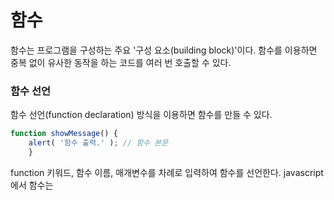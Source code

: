 # 함수
함수는 프로그램을 구성하는 주요 '구성 요소(building block)'이다. 함수를 이용하면 중복 없이 유사한 동작을 하는 코드를 여러 번 호출할 수 있다.
### 함수 선언
함수 선언(function declaration) 방식을 이용하면 함수를 만들 수 있다.
```javascript
function showMessage() {
    alert( '함수 출력.' ); // 함수 본문
    }
```
function 키워드, 함수 이름, 매개변수를 차례로 입력하여 함수를 선언한다. javascript에서 함수는 <script> 안에서 선언하고 괄호를 붙여 사용한다.<br>
매개변수가 여러 개 있다면 콤마로 구분한다. 함수를 구성하는 코드의 모임인 '함수 본문(body)'을 중괄호로 감싸 붙여준다.
함수의 주요 용도 중 하나는 중복 코드 피하기이다. 

### 지역변수
함수 내에서 선언한 변수인 지역 변수(local variable)는 함수 안에서만 접근할 수 있다.
```javascript
function showMessage() {
    let message = '지역변수'; // 지역변수
    alert(message);
}
showMessage(); // 
alert(message); // message는 함수 내 지역변수기 때문에 ReferenceError가 발생한다.
```
### 외부변수
함수 내부에서 함수 외부의 변수인 외부변수(outer variable)에 접근할 수 있다.
```javascript
let userName = 'John';
function showMessage() {
    let message = 'Hello,' + userName;
    alert(message);
}
showMessage(); // Hello, John
```
함수에선 외부변수에 접근과 수정이 가능하다.
```javascript
let name = 'John';
function showMessage() {
    name = "yong";
    let message = 'Hello,' + name;
    alert(message);
}
alert(name); // 함수 호출 전이므로 John 출력
showMessage();
alert(name); // 함수에 의해 yong으로 바뀐다.
```
함수 내부에 외부변수와 동일한 이름을 가진 변수가 선언되었다면, 함수는 내부 변수를 우선시한다.<br>
따라서, 함수 내부에 외부변수와 동일명 지역변수가 선언되었다면 지역변수를 사용하지, 외부변수는 건드리지 않는다.
```javascript
let name = 'John';

function showMessage() {
  let name = "Bob"; // 같은 이름을 가진 지역변수를 선언한다.

  let message = 'Hello, ' + name; // Bob
  alert(message);
}

// 함수는 내부변수인 name만 사용한다.
showMessage();

alert(name); // 함수는 외부변수에 접근하지 않았다. 따라서 값은 그대로 John이 출력된다.
```

### 전역변수
함수 외부에 선언된 변수는 전역변수(global variable)라고 부른다.<br><br>
전역변수는 같은 이름을 가진 지역 변수에 의해 가려지지 않는다면 모든 함수에서 접근 가능하다.<br><br>
변수는 연관되는 함수 내에 선언하고 전역변수는 되도록 사용을 지양하자. 근래 작성된 코드들은 대부분 전역변수를 사용하지 않거나
최소한으로만 사용한다. <br>
다만 프로젝트 전반에서 사용되는 데이터는 전역변수에 저장하는 것이 유용한 경우도 있다.

### 매개변수
매개변수(parameter)를 이용하면 임의의 데이터를 함수 안에 전달할 수 있다. 매개변수는 인자(parameter)라고도 한다.
```javascript
function showMessage(from, text) {

  // 매개변수 from을 지역 변수 from으로 인지하여 지역변수 from에 저장된다.
  from = '*' + from + '*';


  alert( from + ': ' + text );
}

let from = "Ann";

showMessage(from, "Hello"); // *Ann*: Hello

// 매개변수를 지역변수로 인지하여 지역 변수 from만 번경되었으므로 여전히 'Ann'
alert( from ); // Ann
```
함수의 매개변수에 전달된 값을 인수(argument)라고 부르기도 한다.
- 매개변수 : 함수 선언 방식에서 괄호 사이에 위치한 변수 (선언 시 용어)
- 인수 : 함수 호출 시 매개변수에 전달되는 값 (호출 시 용어)
함수 선언 시에는 매개변수를 나열하고 호출 시에는 인수를 전달하여 호출한다. <br>

### 기본값
함수 호출 시 매개변수에 인수를 전달하지 않으면 그 값은 undefined가 된다.<br>
undefined가 되지 않게 하려면 함수 선언 시 "="를 사용해 '기본값(default value)을 설정한다.
```javascript
// showMessage(from, text)는 매개변수가 2개지만 인수를 하나만 넣어서 호출할 수 있다.
// text는 undefined가 된다. 
showMessage("Ann"); // "Ann : undefined"

function showMessage(from, text = "no text given") {
    alert from + ": " + text );
}
showMessage("Ann"); // Ann: no text given
showMessage("Ann", undefined) // 값이 undefined와 일치하여 기본값 할당 Ann: no text given

function showMessage(from, text = anotherFunction()) {
    // anotherFunction()은 text값이 없을 때 호출.
}

// 또 다른 방법
function showMessage(text) {
    if ( text === undefiend) { // 매개변수 생략 시
        text = '빈 문자열';
    }
    alert(text);
}

function showMessage(text) {
    text = text || '빈 문자열';
}

// nullish 병합 연산자(unllish coalescing operator)??
// 0처럼 falsy로 평가되는 값 일반 값처럼 처리 가능
// undefined 또는 null 이면 "unknown"
function showCount(count){
    alert(count ?? "unknown");
}
```
### 매개변수 기본값 평가 시점
자바스크립트에선 함수를 호출할 때 마다 매개변수 기본값을 평가한다. 해당 매개변수가 없을 때만 평가.<br>

### 반환 값
함수를 호출했을 때 함수를 호출한 곳에 특정 값을 반환하게 할 수 있다. 이 특정 값을 반환 값(return value)라고 부른다.
```javascript
function sum(a, b) {
    return a + b;
    alert("Hi!") // return 시 함수는 즉시 종료되기에 alert는 실행되지 않는다.
}
let result = sum(1, 2);
alert( result ); // 3
```
지시자 return은 함수 내 어디서든 사용할 수 있다. 실행 흐름이 return을 만나면 함수 실행은 즉시 중단되고 
함수를 호출한 곳에 값을 반환한다. <br>
return 문이 없거나 return 지시자만 있는 함수는 undefined를 반환한다. 

















